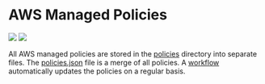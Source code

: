 # AWS Managed Policies

![](https://shields.io/date/1655707398.svg?label=last%20run)
![](https://shields.io/date/1655707398.svg?label=last%20updated)

All AWS managed policies are stored in the [policies](policies) directory into
separate files. The [policies.json](policies/policies.json) file is a merge of
all policies. A [workflow](.github/workflows/list-policies.yaml) automatically
updates the policies on a regular basis.
